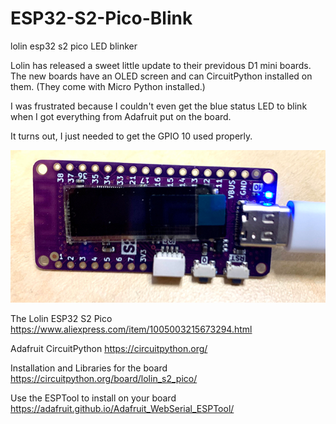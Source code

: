 # ESP32-S2-Pico-Blink
lolin esp32 s2 pico LED blinker

Lolin has released a sweet little update to their previdous D1 mini boards. The new boards have an OLED screen and can CircuitPython installed on them. (They come with Micro Python installed.)

I was frustrated because I couldn't even get the blue status LED to blink when I got everything from Adafruit put on the board. 

It turns out, I just needed to get the GPIO 10 used properly.

![pico](./lolin-esp32-s2-pico.png)

The Lolin ESP32 S2 Pico  https://www.aliexpress.com/item/1005003215673294.html

Adafruit CircuitPython  https://circuitpython.org/

Installation and Libraries for the board  https://circuitpython.org/board/lolin_s2_pico/

Use the ESPTool to install on your board  https://adafruit.github.io/Adafruit_WebSerial_ESPTool/

